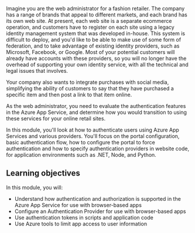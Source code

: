Imagine you are the web administrator for a fashion retailer. The company has a range of brands that appeal to different markets, and each brand has its own web site. At present, each web site is a separate ecommerce operation, and customers have to register on each site using a legacy identity management system that was developed in-house. This system is difficult to deploy, and you'd like to be able to make use of some form of federation, and to take advantage of existing identity providers, such as Microsoft, Facebook, or Google. Most of your potential customers will already have accounts with these providers, so you will no longer have the overhead of supporting your own identity service, with all the technical and legal issues that involves.

Your company also wants to integrate purchases with social media, simplifying the ability of customers to say that they have purchased a specific item and then post a link to that item online. 

As the web administrator, you need to evaluate the authentication features in the Azure App Service, and determine how you would transition to using these services for your online retail sites. 

In this module, you'll look at how to authenticate users using Azure App Services and various providers. You'll focus on the portal configuration, basic authentication flow, how to configure the portal to force authentication and how to specify authentication providers in website code, for application environments such as .NET, Node, and Python. 

## Learning objectives

In this module, you will:

- Understand how authentication and authorization is supported in the Azure App Service for use with browser-based apps
- Configure an Authentication Provider for use with browser-based apps
- Use authentication tokens in scripts and application code
- Use Azure tools to limit app access to user information